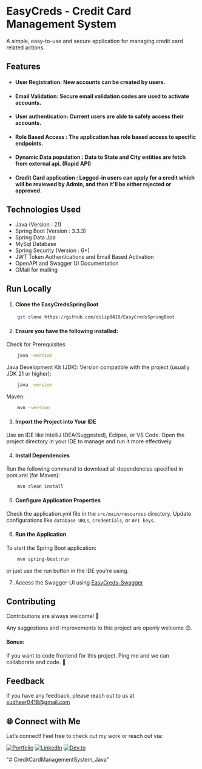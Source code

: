 
# EasyCreds - Credit Card Management System

A simple, easy-to-use and secure application for managing credit card related actions.


## Features

- #### User Registration: New accounts can be created by users.
- #### Email Validation: Secure email validation codes are used to activate accounts.
- #### User authentication: Current users are able to safely access their accounts.
- #### Role Based Access : The application has role based access to specific endpoints.
- #### Dynamic Data population : Data to State and City entities are fetch from external api. (Rapid API)
- #### Credit Card application : Logged-in users can apply for a credit which will be reviewed by Admin, and then it'll be either rejected or approved.




## Technologies Used

- Java (Version : 21)
- Spring Boot (Version : 3.3.3)
- Spring Data Jpa
- MySql Database
- Spring Security (Version : 6+)
- JWT Token Authentications and Email Based Activation
- OpenAPI and Swagger UI Documentation
- GMail for mailing




## Run Locally

1. #### Clone the EasyCredsSpringBoot

```bash
    git clone https://github.com/dilip0418/EasyCredsSpringBoot
```

2. #### Ensure you have the following installed:

Check for Prerequisites
```bash
    java -version
```

Java Development Kit (JDK):
Version compatible with the project (usually JDK 21 or higher):
```bash
    java -version
```

Maven:
```bash
    mvn -version
```

3. #### Import the Project into Your IDE
Use an IDE like IntelliJ IDEA(Suggested), Eclipse, or VS Code.
Open the project directory in your IDE to manage and run it more effectively.

4. #### Install Dependencies
Run the following command to download all dependencies specified in pom.xml (for Maven):
```bash
    mvn clean install 
```

5. #### Configure Application Properties
Check the application.yml file in the `src/main/resources` directory.
Update configurations like `database URLs`, `credentials`, or `API keys`.

6. #### Run the Application
To start the Spring Boot application:
```bash
    mvn spring-boot:run
```
or just use the run button in the IDE you're using.

7. Access the Swagger-UI using
   [EasyCreds-Swagger](http://localhost:8088/api/v1/swagger-ui/index.html)
## Contributing

Contributions are always welcome! 🤘

Any suggestions and improvements to this project are openly welcome 😊.

#### Bonus:
If you want to code frontend for this project. Ping me and we can collaborate and code. 🤝

## Feedback

If you have any feedback, please reach out to us at sudheer0418@gmail.com

## 🌐 Connect with Me

Let’s connect! Feel free to check out my work or reach out via:

[![Portfolio](https://img.shields.io/badge/Portfolio-%230A66C2?style=for-the-badge&logo=About.me&logoColor=white)]([https://your-portfolio-link.com](https://dilip-sudheer.netlify.app/))
[![LinkedIn](https://img.shields.io/badge/LinkedIn-%230A66C2?style=for-the-badge&logo=linkedin&logoColor=white)](https://www.linkedin.com/in/dilip-kumar-bk/)
[![Dev.to](https://img.shields.io/badge/Dev.to-%230A66C2?style=for-the-badge&logo=dev.to&logoColor=white)](https://dev.to/dilipkumar_0418)



"# CreditCardManagementSystem_Java" 
